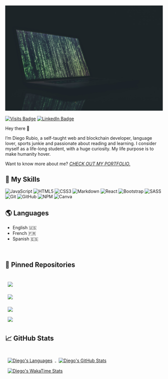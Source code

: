 [![Diego's GitHub Banner](./assets/banner.jpg)](/)

[![Visits Badge](https://badges.pufler.dev/visits/braydoncoyer/braydoncoyer)](/)
[![LinkedIn Badge](https://img.shields.io/badge/LinkedIn-Profile-informational?style=flat&logo=linkedin&logoColor=white&color=0D76A8)](https://www.linkedin.com/in/darmdev/)

Hey there 👋

I’m Diego Rubio, a self-taught web and blockchain developer, language lover, sports junkie and passionate about reading and learning.
I consider myself as a life-long student, with a huge curiosity.
My life purpose is to make humanity hover.

Want to know more about me? _[CHECK OUT MY PORTFOLIO.](https://darubiomunoz.github.io/)_

## 💼 My Skills

<img alt="JavaScript" src="https://img.shields.io/badge/javascript%20-%23323330.svg?&style=for-the-badge&logo=javascript&logoColor=%23F7DF1E"/>
<img alt="HTML5" src="https://img.shields.io/badge/html5%20-%23E34F26.svg?&style=for-the-badge&logo=html5&logoColor=white"/>
<img alt="CSS3" src="https://img.shields.io/badge/css3%20-%231572B6.svg?&style=for-the-badge&logo=css3&logoColor=white"/>
<img alt="Markdown" src="https://img.shields.io/badge/markdown-%23000000.svg?&style=for-the-badge&logo=markdown&logoColor=white"/>
<img alt="React" src="https://img.shields.io/badge/react%20-%2320232a.svg?&style=for-the-badge&logo=react&logoColor=%2361DAFB"/>
<img alt="Bootstrap" src="https://img.shields.io/badge/bootstrap%20-%23563D7C.svg?&style=for-the-badge&logo=bootstrap&logoColor=white"/>
<img alt="SASS" src="https://img.shields.io/badge/SASS%20-hotpink.svg?&style=for-the-badge&logo=SASS&logoColor=white"/>
<img alt="Git" src="https://img.shields.io/badge/git%20-%23F05033.svg?&style=for-the-badge&logo=git&logoColor=white"/>
<img alt="GitHub" src="https://img.shields.io/badge/github%20-%23121011.svg?&style=for-the-badge&logo=github&logoColor=white"/>
<img alt="NPM" src="https://img.shields.io/badge/NPM%20-%23F05033.svg?&style=for-the-badge&logo=npm&logoColor=white"/>
<img alt="Canva" src="https://img.shields.io/badge/Canva%20-%2300C4CC.svg?&style=for-the-badge&logo=Canva&logoColor=white"/>

<br>

## :earth_americas: Languages

- English  :us:
- French :fr:
- Spanish :es:

<br>

## 📌 Pinned Repositories

<br>

<a href="https://github.com/darubiomunoz/portfolio-09-testimonialslidercomponent">
  <img align="center" style="margin:0.5rem" src="https://github-readme-stats.vercel.app/api/pin/?username=darubiomunoz&repo=portfolio-09-testimonialslidercomponent&title_color=ffffff&text_color=c9cacc&icon_color=4AB197&bg_color=1A2B34" />
</a>  

<br />

<a href="https://github.com/darubiomunoz/portfolio-07-faqaccordioncard">
  <img align="center" style="margin:1rem 0.5rem" src="https://github-readme-stats.vercel.app/api/pin/?username=darubiomunoz&repo=portfolio-07-faqaccordioncard&title_color=ffffff&text_color=c9cacc&icon_color=4AB197&bg_color=1A2B34" />
</a>  

<br>

<a href="https://github.com/darubiomunoz/portfolio-04-surveyform">
  <img align="center" style="margin:0.5rem" src="https://github-readme-stats.vercel.app/api/pin/?username=darubiomunoz&repo=portfolio-04-surveyform&title_color=ffffff&text_color=c9cacc&icon_color=4AB197&bg_color=1A2B34" />
</a>  

<br>

<a href="https://github.com/darubiomunoz/smartcontract-subcurrency">
  <img align="center" style="margin:0.5rem" src="https://github-readme-stats.vercel.app/api/pin/?username=darubiomunoz&repo=smartcontract-subcurrency&title_color=ffffff&text_color=c9cacc&icon_color=4AB197&bg_color=1A2B34" />
</a>  

<br>

## &#x1f4c8; GitHub Stats

<br>

<a href="https://github.com/darubiomunoz/github-readme-stats">
  <img align="center" style="margin:0.5rem" src="https://github-readme-stats.vercel.app/api/top-langs?username=darubiomunoz&langs_count=10&title_color=ffffff&text_color=c9cacc&icon_color=4AB197&bg_color=1A2B34" alt="Diego's Languages"/>
</a>  

<a href="https://github.com/darubiomunoz/github-readme-stats">
  <img align="center" style="margin:0.5rem" src="https://github-readme-stats.vercel.app/api?username=darubiomunoz&show_icons=true&line_height=27&count_private=true&title_color=ffffff&text_color=c9cacc&icon_color=4AB097&bg_color=1A2B34" alt="Diego's GitHub Stats" />
</a>  

<a href="https://github.com/darubiomunoz/github-readme-stats">
  <img align="center" style="margin:0.5rem" src="https://github-readme-stats.vercel.app/api/wakatime?username=darmdev&line_height=27&count_private=true&title_color=ffffff&text_color=c9cacc&icon_color=4AB097&bg_color=1A2B34" alt="Diego's WakaTime Stats" />
</a>  

<br />

<!-- [![Twitter Badge](https://img.shields.io/badge/Twitter-Profile-informational?style=flat&logo=twitter&logoColor=white&color=1CA2F1)](https://twitter.com/BraydonCoyer) -->
<!-- [![CodePen Badge](https://img.shields.io/badge/CodePen-Profile-informational?style=flat&logo=codepen&logoColor=white&color=black)](https://codepen.io/braydoncoyer)
 -->

<!-- ![](https://img.shields.io/badge/Code-MongoDB-informational?style=flat&logo=MongoDB&logoColor=white&color=4AB197) -->
<!-- ![](https://img.shields.io/badge/Code-TypeScript-informational?style=flat&logo=TypeScript&logoColor=white&color=4AB197) -->
<!-- ![](https://img.shields.io/badge/Code-Gatsby-informational?style=flat&logo=gatsby&logoColor=white&color=4AB197) -->
<!-- ![](https://img.shields.io/badge/Code-GreenSock-informational?style=flat&logo=GreenSock&logoColor=white&color=4AB197) -->
<!-- ![](https://img.shields.io/badge/Code-Java-informational?style=flat&logo=Java&logoColor=white&color=4AB197) -->
<!-- ![](https://img.shields.io/badge/Code-SpringBoot-informational?style=flat&logo=Spring&logoColor=white&color=4AB197) -->
<!-- ![](https://img.shields.io/badge/Code-CSharp-informational?style=flat&logo=c-sharp&logoColor=white&color=4AB197) -->
<!-- ![](https://img.shields.io/badge/Code-.NET-informational?style=flat&logo=.net&logoColor=white&color=4AB197) -->
<!-- ![](https://img.shields.io/badge/Code-SwiftUI-informational?style=flat&logo=swift&logoColor=white&color=4AB197) -->
<!-- ![](https://img.shields.io/badge/Code-MySQL-informational?style=flat&logo=MySQL&logoColor=white&color=4AB197) -->

<!-- <details>
<summary>More Skills</summary>
<br>

![](https://img.shields.io/badge/Style-Tailwind-informational?style=flat&logo=Tailwind-CSS&logoColor=white&color=4AB197)
![](https://img.shields.io/badge/Style-Stylus-informational?style=flat&logo=Stylus&logoColor=white&color=4AB197)

<br>

![](https://img.shields.io/badge/Test-Jasmine-informational?style=flat&logo=Jasmine&logoColor=white&color=4AB197)
![](https://img.shields.io/badge/Test-Jest-informational?style=flat&logo=jest&logoColor=white&color=4AB197)
![](https://img.shields.io/badge/Test-Mocha-informational?style=flat&logo=Mocha&logoColor=white&color=4AB197)
![](https://img.shields.io/badge/Test-Cypress-informational?style=flat&logo=Cypress&logoColor=white&color=4AB197)

<br>

![](https://img.shields.io/badge/Tools-Docker-informational?style=flat&logo=docker&logoColor=white&color=4AB197)
![](https://img.shields.io/badge/Tools-Pivotal-informational?style=flat&logo=Pivotal-Tracker&logoColor=white&color=4AB197)
![](https://img.shields.io/badge/Tools-NGINX-informational?style=flat&logo=nginx&logoColor=white&color=4AB197)
![](https://img.shields.io/badge/Tools-Netlify-informational?style=flat&logo=netlify&logoColor=white&color=4AB197)
![](https://img.shields.io/badge/Tools-Jenkins-informational?style=flat&logo=jenkins&logoColor=white&color=4AB197)
![](https://img.shields.io/badge/Tools-SonarQube-informational?style=flat&logo=SonarQube&logoColor=white&color=4AB197)
![](https://img.shields.io/badge/Tools-Actions-informational?style=flat&logo=github-actions&logoColor=white&color=4AB197)


![](https://img.shields.io/badge/Tools-Photoshop-informational?style=flat&logo=Adobe-Photoshop&logoColor=white&color=4AB197)
![](https://img.shields.io/badge/Tools-Illustrator-informational?style=flat&logo=Adobe-Illustrator&logoColor=white&color=4AB197)
![](https://img.shields.io/badge/Tools-AdobeXD-informational?style=flat&logo=Adobe-XD&logoColor=white&color=4AB197)

![](https://img.shields.io/badge/Tools-GitLab-informational?style=flat&logo=GitLab&logoColor=white&color=4AB197)
![](https://img.shields.io/badge/Tools-Bitbucket-informational?style=flat&logo=Bitbucket&logoColor=white&color=4AB197)
![](https://img.shields.io/badge/Tools-Jira-informational?style=flat&logo=Jira-Software&logoColor=white&color=4AB197)
![](https://img.shields.io/badge/Tools-Clubhouse-informational?style=flat&logo=Clubhouse&logoColor=white&color=4AB197)

</details> -->
